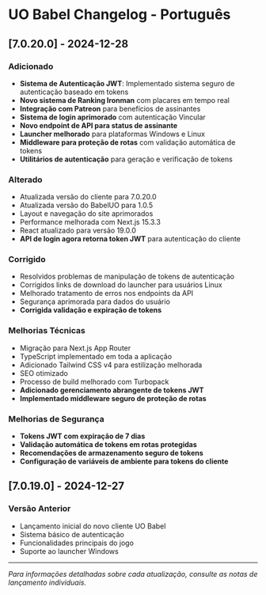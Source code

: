 # UO Babel Changelog - Português

## [7.0.20.0] - 2024-12-28

### Adicionado
- **Sistema de Autenticação JWT**: Implementado sistema seguro de autenticação baseado em tokens
- **Novo sistema de Ranking Ironman** com placares em tempo real
- **Integração com Patreon** para benefícios de assinantes
- **Sistema de login aprimorado** com autenticação Vincular
- **Novo endpoint de API para status de assinante**
- **Launcher melhorado** para plataformas Windows e Linux
- **Middleware para proteção de rotas** com validação automática de tokens
- **Utilitários de autenticação** para geração e verificação de tokens

### Alterado
- Atualizada versão do cliente para 7.0.20.0
- Atualizada versão do BabelUO para 1.0.5
- Layout e navegação do site aprimorados
- Performance melhorada com Next.js 15.3.3
- React atualizado para versão 19.0.0
- **API de login agora retorna token JWT** para autenticação do cliente

### Corrigido
- Resolvidos problemas de manipulação de tokens de autenticação
- Corrigidos links de download do launcher para usuários Linux
- Melhorado tratamento de erros nos endpoints da API
- Segurança aprimorada para dados do usuário
- **Corrigida validação e expiração de tokens**

### Melhorias Técnicas
- Migração para Next.js App Router
- TypeScript implementado em toda a aplicação
- Adicionado Tailwind CSS v4 para estilização melhorada
- SEO otimizado
- Processo de build melhorado com Turbopack
- **Adicionado gerenciamento abrangente de tokens JWT**
- **Implementado middleware seguro de proteção de rotas**

### Melhorias de Segurança
- **Tokens JWT com expiração de 7 dias**
- **Validação automática de tokens em rotas protegidas**
- **Recomendações de armazenamento seguro de tokens**
- **Configuração de variáveis de ambiente para tokens do cliente**

## [7.0.19.0] - 2024-12-27

### Versão Anterior
- Lançamento inicial do novo cliente UO Babel
- Sistema básico de autenticação
- Funcionalidades principais do jogo
- Suporte ao launcher Windows

---

*Para informações detalhadas sobre cada atualização, consulte as notas de lançamento individuais.* 